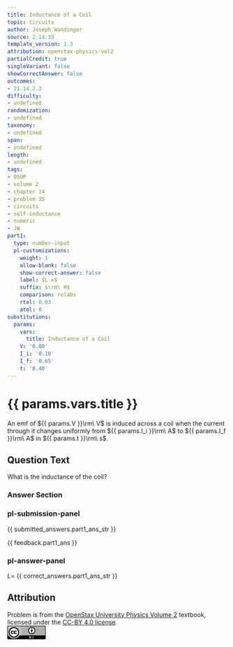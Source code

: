 ```yaml
---
title: Inductance of a Coil
topic: Circuits
author: Joseph Wandinger
source: 2.14.35
template_version: 1.3
attribution: openstax-physics-vol2
partialCredit: true
singleVariant: false
showCorrectAnswer: false
outcomes:
- 21.14.2.3
difficulty:
- undefined
randomization:
- undefined
taxonomy:
- undefined
span:
- undefined
length:
- undefined
tags:
- OSUP
- volume 2
- chapter 14
- problem 35
- circuits
- self-inductance
- numeric
- JW
part1:
  type: number-input
  pl-customizations:
    weight: 1
    allow-blank: false
    show-correct-answer: false
    label: $L =$
    suffix: $\rm\ H$
    comparison: relabs
    rtol: 0.03
    atol: 0
substitutions:
  params:
    vars:
      title: Inductance of a Coil
    V: '0.80'
    I_i: '0.10'
    I_f: '0.65'
    t: '0.40'
---
```

# {{ params.vars.title }}
An emf of ${{ params.V }}\rm\ V$ is induced across a coil when the current through it changes uniformly from ${{ params.I_i }}\rm\ A$ to ${{ params.I_f }}\rm\ A$ in ${{ params.t }}\rm\ s$.

## Question Text

What is the inductance of the coil?

### Answer Section

### pl-submission-panel

{{ submitted_answers.part1_ans_str }}

{{ feedback.part1_ans }}

### pl-answer-panel

$L =$ {{ correct_answers.part1_ans_str }}

## Attribution

Problem is from the [OpenStax University Physics Volume 2](https://openstax.org/details/books/university-physics-volume-2) textbook, licensed under the [CC-BY 4.0 license](https://creativecommons.org/licenses/by/4.0/).<br>![Image representing the Creative Commons 4.0 BY license.](https://raw.githubusercontent.com/firasm/bits/master/by.png)